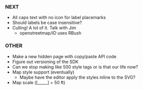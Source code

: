 ### NEXT

- All caps text with no icon for label placemarks
- Should labels be case insensitive?
- Culling! A lot of it. Talk with Jim
  - openstreetmap/ID uses RBush

### OTHER

- Make a new hidden page with copy/paste API code
- Figure out versioning of the SDK
- Can we stop making like 500 style tags or is that our life now?
- Map style support (eventually)
  - Maybe have the editor apply the styles inline to the SVG?
- Map scale ([_____] = 50 ft)

